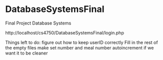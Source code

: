 # DatabaseSystemsFinal
Final Project Database Systems


http://localhost/cs4750/DatabaseSystemsFinal/login.php

Things left to do:
figure out how to keep userID correctly 
Fill in the rest of the empty files
make set number and meal number autoincrement if we want it to be cleaner